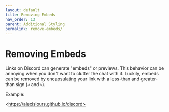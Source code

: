 ```yaml
---
layout: default
title: Removing Embeds
nav_order: 13
parent: Additional Styling
permalink: remove-embeds/
---
```


# Removing Embeds

Links on Discord can generate "embeds" or previews. This behavior can be annoying when you don't want to clutter the chat with it. Luckily, embeds can be removed by encapsulating your link with a less-than and greater-than sign (`<` and `>`).

Example:

\<https://alexislours.github.io/discord>
